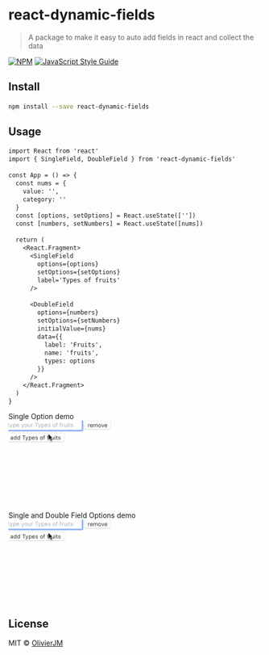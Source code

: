 # react-dynamic-fields

> A package to make it easy to auto add fields in react and collect the data

[![NPM](https://img.shields.io/npm/v/react-dynamic-fields.svg)](https://www.npmjs.com/package/react-dynamic-fields) [![JavaScript Style Guide](https://img.shields.io/badge/code_style-standard-brightgreen.svg)](https://standardjs.com)

## Install

```bash
npm install --save react-dynamic-fields
```

## Usage

```tsx
import React from 'react'
import { SingleField, DoubleField } from 'react-dynamic-fields'

const App = () => {
  const nums = {
    value: '',
    category: ''
  }
  const [options, setOptions] = React.useState([''])
  const [numbers, setNumbers] = React.useState([nums])

  return (
    <React.Fragment>
      <SingleField
        options={options}
        setOptions={setOptions}
        label='Types of fruits'
      />

      <DoubleField
        options={numbers}
        setOptions={setNumbers}
        initialValue={nums}
        data={{
          label: 'Fruits',
          name: 'fruits',
          types: options
        }}
      />
    </React.Fragment>
  )
}
```
Single Option demo
![demo](example/assets/dynamic_field.gif)

Single and Double Field Options demo
![demo](example/assets/dynamic_field.gif)

## License

MIT © [OlivierJM](https://github.com/OlivierJM)
